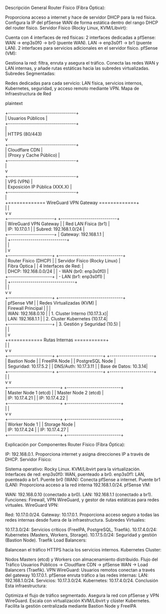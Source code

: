 Descripción General
Router Físico (Fibra Óptica):

Proporciona acceso a internet y hace de servidor DHCP para la red física.
Configura la IP del pfSense WAN de forma estática dentro del rango DHCP del router físico.
Servidor Físico (Rocky Linux, KVM/Libvirt):

Cuenta con 4 interfaces de red físicas:
2 interfaces dedicadas a pfSense:
WAN → enp3s0f0 → br0 (puente WAN).
LAN → enp3s0f1 → br1 (puente LAN).
2 interfaces para servicios adicionales en el servidor físico.
pfSense (VM):

Gestiona la red: filtra, enruta y asegura el tráfico.
Conecta las redes WAN y LAN internas, y añade rutas estáticas hacia las subredes virtualizadas.
Subredes Segmentadas:

Redes dedicadas para cada servicio: LAN física, servicios internos, Kubernetes, seguridad, y acceso remoto mediante VPN.
Mapa de Infraestructura de Red


plaintext


+----------------------------------+                               
                     |    Usuarios Públicos            |                                
                     +----------------------------------+                               
                                     |                                                   
                                     | HTTPS (80/443)                                     
                                     v                                                   
                     +----------------------------------+                                
                     |       Cloudflare CDN            |                                
                     |     (Proxy y Cache Público)     |                                
                     +----------------------------------+                               
                                     |                                                   
                                     v                                                   
                     +----------------------------------+                                
                     |           VPS (VPN)             |                                
                     |   Exposición IP Pública (XXX.X) |                                
                     +----------------------------------+                               
                                     |                                                   
            +============= WireGuard VPN Gateway =============+                         
            |                                                 |                         
            v                                                 v                         
+-----------------------+                          +----------------------------+        
| WireGuard VPN Gateway |                          |  Red LAN Física (br1)      |        
| IP: 10.17.0.1         |                          |  Subred: 192.168.1.0/24    |        
+-----------------------+                          |  Gateway: 192.168.1.1      |        
            |                                      +----------------------------+        
            |                                                    |                    
            |                                                    v                    
+----------------------+                          +--------------------------------+    
| Router Físico (DHCP) |                          | Servidor Físico (Rocky Linux)  |    
| Fibra Óptica         |                          |  4 Interfaces de Red:          |    
| DHCP: 192.168.0.0/24 |                          |  - WAN (br0: enp3s0f0)         |    
+----------------------+                          |  - LAN (br1: enp3s0f1)         |    
            |                                      +--------------------------------+    
            |                                                    |                    
            v                                                    v                    
+----------------------+                          +--------------------------------+    
| pfSense VM           |                          | Redes Virtualizadas (KVM)      |    
| Firewall Principal   |                          |                                |    
| WAN: 192.168.0.10    |                          |  1. Cluster Interno (10.17.3.x)|    
| LAN: 192.168.1.1     |                          |  2. Cluster Kubernetes (10.17.4|    
+----------------------+                          |  3. Gestión y Seguridad (10.5) |    
            |                                                    |                    
            |                                                    v                    
            +============ Rutas Internas ===========+                                  
                         |                          |                                
                         v                          v                                
+----------------------+       +----------------------+      +----------------------+  
| Bastion Node         |       | FreeIPA Node         |      | PostgreSQL Node       |  
| Seguridad: 10.17.5.2 |       | DNS/Auth: 10.17.3.11 |      | Base de Datos: 10.3.14|  
+----------------------+       +----------------------+      +----------------------+  
                         |                           |                                
                         v                           v                                
        +--------------------------+       +---------------------------+              
        | Master Node 1 (etcd)     |       | Master Node 2 (etcd)      |              
        | IP: 10.17.4.21           |       | IP: 10.17.4.22            |              
        +--------------------------+       +---------------------------+              
                         |                           |                                
                         v                           v                                
        +--------------------------+       +---------------------------+              
        | Worker Node 1            |       | Storage Node              |              
        | IP: 10.17.4.24           |       | IP: 10.17.4.27            |              
        +--------------------------+       +---------------------------+              




Explicación por Componentes
Router Físico (Fibra Óptica):

IP: 192.168.0.1.
Proporciona internet y asigna direcciones IP a través de DHCP.
Servidor Físico:

Sistema operativo: Rocky Linux.
KVM/Libvirt para la virtualización.
Interfaces de red:
enp3s0f0: WAN, puenteado a br0.
enp3s0f1: LAN, puenteado a br1.
Puente br0 (WAN): Conecta pfSense a internet.
Puente br1 (LAN): Proporciona acceso a la red interna 192.168.1.0/24.
pfSense VM:

WAN: 192.168.0.10 (conectado a br0).
LAN: 192.168.1.1 (conectado a br1).
Funciones: Firewall, VPN WireGuard, y gestor de rutas estáticas para redes virtuales.
WireGuard VPN:

Red: 10.17.0.0/24.
Gateway: 10.17.0.1.
Proporciona acceso seguro a todas las redes internas desde fuera de la infraestructura.
Subredes Virtuales:

10.17.3.0/24: Servicios críticos (FreeIPA, PostgreSQL, Traefik).
10.17.4.0/24: Kubernetes (Masters, Workers, Storage).
10.17.5.0/24: Seguridad y gestión (Bastion Node).
Traefik Load Balancers:

Balancean el tráfico HTTPS hacia los servicios internos.
Kubernetes Cluster:

Nodos Masters (etcd) y Workers con almacenamiento distribuido.
Flujo del Tráfico
Usuarios Públicos → Cloudflare CDN → pfSense WAN → Load Balancers (Traefik).
VPN WireGuard: Usuarios remotos conectan a través del gateway 10.17.0.1.
pfSense enruta tráfico a las redes internas:
LAN: 192.168.1.0/24.
Servicios: 10.17.3.0/24.
Kubernetes: 10.17.4.0/24.
Conclusión
Esta infraestructura:

Optimiza el flujo de tráfico segmentado.
Asegura la red con pfSense y VPN WireGuard.
Escala con virtualización KVM/Libvirt y clúster Kubernetes.
Facilita la gestión centralizada mediante Bastion Node y FreeIPA